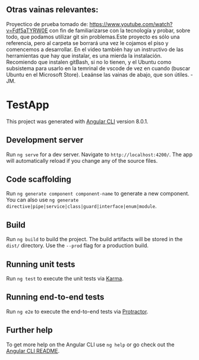 ## Otras vainas relevantes: 
Proyectico de prueba tomado de: https://www.youtube.com/watch?v=Fdf5aTYRW0E con fin de familiarizarse con la tecnología y probar, sobre todo, que podamos utilizar git sin problemas.Este proyecto es sólo una referencia, pero al carpeta se borrará una vez le cojamos el piso y comencemos a desarrollar. 
En el video también hay un instructivo de las herramientas que hay que instalar, es una mierda la instalación.
Recomiendo que instalen  gitBash, si no lo tienen, y el Ubuntu como subsistema para usarlo en la temrinal de vscode de vez en cuando (buscar Ubuntu en el Microsoft Store).
Leaánse las vainas de abajo, que son útiles.  -JM.

# TestApp

This project was generated with [Angular CLI](https://github.com/angular/angular-cli) version 8.0.1.

## Development server

Run `ng serve` for a dev server. Navigate to `http://localhost:4200/`. The app will automatically reload if you change any of the source files.

## Code scaffolding

Run `ng generate component component-name` to generate a new component. You can also use `ng generate directive|pipe|service|class|guard|interface|enum|module`.

## Build

Run `ng build` to build the project. The build artifacts will be stored in the `dist/` directory. Use the `--prod` flag for a production build.

## Running unit tests

Run `ng test` to execute the unit tests via [Karma](https://karma-runner.github.io).

## Running end-to-end tests

Run `ng e2e` to execute the end-to-end tests via [Protractor](http://www.protractortest.org/).

## Further help

To get more help on the Angular CLI use `ng help` or go check out the [Angular CLI README](https://github.com/angular/angular-cli/blob/master/README.md).
